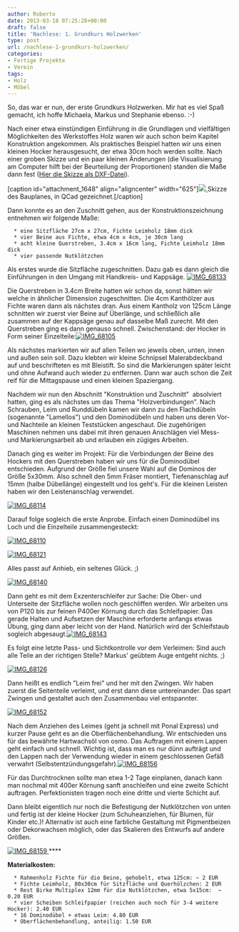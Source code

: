 ```yaml
---
author: Roberto
date: 2013-03-18 07:25:28+00:00
draft: false
title: 'Nachlese: 1. Grundkurs Holzwerken'
type: post
url: /nachlese-1-grundkurs-holzwerken/
categories:
- Fertige Projekte
- Verein
tags:
- Holz
- Möbel
---
```


So, das war er nun, der erste Grundkurs Holzwerken. Mir hat es viel Spaß gemacht, ich hoffe Michaela, Markus und Stephanie ebenso. :-)<!-- more -->

Nach einer etwa einstündigen Einführung in die Grundlagen und vielfältigen Möglichkeiten des Werkstoffes Holz waren wir auch schon beim Kapitel Konstruktion angekommen. Als praktisches Beispiel hatten wir uns einen kleinen Hocker herausgesucht, der etwa 30cm hoch werden sollte. Nach einer groben Skizze und ein paar kleinen Änderungen (die Visualisierung am Computer hilft bei der Beurteilung der Proportionen) standen die Maße dann fest ([Hier die Skizze als DXF-Datei](https://eigenbaukombinat.de/wp-content/uploads/2013/03/kleiner-hocker.dxf)).

[caption id="attachment_1648" align="aligncenter" width="625"][![](https://eigenbaukombinat.de/wp-content/uploads/2013/03/kleinerhocker_cad-1024x433.png)
](https://eigenbaukombinat.de/wp-content/uploads/2013/03/kleinerhocker_cad.png) Skizze des Bauplanes, in QCad gezeichnet.[/caption]

Dann konnte es an den Zuschnitt gehen, aus der Konstruktionszeichnung entnehmen wir folgende Maße:



	  * eine Sitzfläche 27cm x 27cm, Fichte Leimholz 18mm dick
	  * vier Beine aus Fichte, etwa 4cm x 4cm, je 30cm lang
	  * acht kleine Querstreben, 3.4cm x 16cm lang, Fichte Leimholz 18mm dick
	  * vier passende Nutklötzchen



Als erstes wurde die Sitzfläche zugeschnitten. Dazu gab es dann gleich die Einführungen in den Umgang mit Handkreis- und Kappsäge. [![IMG_68133](https://eigenbaukombinat.de/wp-content/uploads/2013/03/IMG_68133-1024x682.jpg)
](https://eigenbaukombinat.de/wp-content/uploads/2013/03/IMG_68133.jpg)




Die Querstreben in 3.4cm Breite hatten wir schon da, sonst hätten wir welche in ähnlicher Dimension zugeschnitten. Die 4cm Kanthölzer aus Fichte waren dann als nächstes dran. Aus einem Kantholz von 125cm Länge schnitten wir zuerst vier Beine auf Überlänge, und schließlich alle zusammen auf der Kappsäge genau auf dasselbe Maß zurecht. Mit den Querstreben ging es dann genauso schnell. Zwischenstand: der Hocker in Form seiner Einzelteile:[![IMG_68105](https://eigenbaukombinat.de/wp-content/uploads/2013/03/IMG_68105.jpg)
](https://eigenbaukombinat.de/wp-content/uploads/2013/03/IMG_68105.jpg)




Als nächstes markierten wir auf allen Teilen wo jeweils oben, unten, innen und außen sein soll. Dazu klebten wir kleine Schnipsel Malerabdeckband auf und beschrifteten es mit Bleistift. So sind die Markierungen später leicht und ohne Aufwand auch wieder zu entfernen. Dann war auch schon die Zeit reif für die Mittagspause und einen kleinen Spaziergang.


Nachdem wir nun den Abschnitt "Konstruktion und Zuschnitt"  absolviert hatten, ging es als nächstes um das Thema "Holzverbindungen". Nach Schrauben, Leim und Runddübeln kamen wir dann zu den Flachdübeln (sogenannte "Lamellos") und den Dominodübeln und haben uns deren Vor- und Nachteile an kleinen Teststücken angeschaut. Die zugehörigen Maschinen nehmen uns dabei mit ihren genauen Anschlägen viel Mess- und Markierungsarbeit ab und erlauben ein zügiges Arbeiten.

Danach ging es weiter im Projekt: Für die Verbindungen der Beine des Hockers mit den Querstreben haben wir uns für die Dominodübel entschieden. Aufgrund der Größe fiel unsere Wahl auf die Dominos der Größe 5x30mm. Also schnell den 5mm Fräser montiert, Tiefenanschlag auf 15mm (halbe Dübellänge) eingestellt und los geht's. Für die kleinen Leisten haben wir den Leistenanschlag verwendet.

[![IMG_68114](https://eigenbaukombinat.de/wp-content/uploads/2013/03/IMG_68114-1024x682.jpg)
](https://eigenbaukombinat.de/wp-content/uploads/2013/03/IMG_68114.jpg)

Darauf folge sogleich die erste Anprobe. Einfach einen Dominodübel ins Loch und die Einzelteile zusammengesteckt:

[![IMG_68110](https://eigenbaukombinat.de/wp-content/uploads/2013/03/IMG_68110-1024x682.jpg)
](https://eigenbaukombinat.de/wp-content/uploads/2013/03/IMG_68110.jpg)

[![IMG_68121](https://eigenbaukombinat.de/wp-content/uploads/2013/03/IMG_68121-1024x682.jpg)
](https://eigenbaukombinat.de/wp-content/uploads/2013/03/IMG_68121.jpg)

Alles passt auf Anhieb, ein seltenes Glück. ;)

[![IMG_68140](https://eigenbaukombinat.de/wp-content/uploads/2013/03/IMG_68140-1024x1024.jpg)
](https://eigenbaukombinat.de/wp-content/uploads/2013/03/IMG_68140.jpg)


Dann geht es mit dem Exzenterschleifer zur Sache: Die Ober- und Unterseite der Sitzfläche wollen noch geschliffen werden. Wir arbeiten uns von P120 bis zur feinen P400er Körnung durch das Schleifpapier. Das gerade Halten und Aufsetzen der Maschine erforderte anfangs etwas Übung, ging dann aber leicht von der Hand. Natürlich wird der Schleifstaub sogleich abgesaugt.[![IMG_68143](https://eigenbaukombinat.de/wp-content/uploads/2013/03/IMG_68143.jpg)
](https://eigenbaukombinat.de/wp-content/uploads/2013/03/IMG_68143.jpg)


Es folgt eine letzte Pass- und Sichtkontrolle vor dem Verleimen: Sind auch alle Teile an der richtigen Stelle? Markus' geübtem Auge entgeht nichts. ;)

[![IMG_68126](https://eigenbaukombinat.de/wp-content/uploads/2013/03/IMG_68126-1024x682.jpg)
](https://eigenbaukombinat.de/wp-content/uploads/2013/03/IMG_68126.jpg)

Dann heißt es endlich "Leim frei" und her mit den Zwingen. Wir haben zuerst die Seitenteile verleimt, und erst dann diese untereinander. Das spart Zwingen und gestaltet auch den Zusammenbau viel entspannter.

[![IMG_68152](https://eigenbaukombinat.de/wp-content/uploads/2013/03/IMG_68152-1024x682.jpg)
](https://eigenbaukombinat.de/wp-content/uploads/2013/03/IMG_68152.jpg)


Nach dem Anziehen des Leimes (geht ja schnell mit Ponal Express) und kurzer Pause geht es an die Oberflächenbehandlung. Wir entschieden uns für das bewährte Hartwachsöl von osmo. Das Auftragen mit einem Lappen geht einfach und schnell. Wichtig ist, dass man es nur dünn aufträgt und den Lappen nach der Verwendung wieder in einem geschlossenen Gefäß verwahrt (Selbstentzündungsgefahr).[![IMG_68156](https://eigenbaukombinat.de/wp-content/uploads/2013/03/IMG_68156-1024x682.jpg)
](https://eigenbaukombinat.de/wp-content/uploads/2013/03/IMG_68156.jpg)


Für das Durchtrocknen sollte man etwa 1-2 Tage einplanen, danach kann man nochmal mit 400er Körnung sanft anschleifen und eine zweite Schicht auftragen. Perfektionisten tragen noch eine dritte und vierte Schicht auf.


Dann bleibt eigentlich nur noch die Befestigung der Nutklötzchen von unten und fertig ist der kleine Hocker (zum Schuheanziehen, für Blumen, für Kinder etc.)! Alternativ ist auch eine farbliche Gestaltung mit Pigmentbeizen oder Dekorwachsen möglich, oder das Skalieren des Entwurfs auf andere Größen.


[![IMG_68159](https://eigenbaukombinat.de/wp-content/uploads/2013/03/IMG_68159-1024x1024.jpg)
](https://eigenbaukombinat.de/wp-content/uploads/2013/03/IMG_68159.jpg)****

**Materialkosten:**



	  * Rahmenholz Fichte für die Beine, gehobelt, etwa 125cm: ~ 2 EUR
	  * Fichte Leimholz, 80x30cm für Sitzfläche und Querhölzchen: 2 EUR
	  * Rest Birke Multiplex 12mm für die Nutklötzchen, etwa 5x15cm:  ~ 0.20 EUR
	  * vier Scheiben Schleifpapier (reichen auch noch für 3-4 weitere Hocker): 2.40 EUR
	  * 16 Dominodübel + etwas Leim: 4.80 EUR
	  * Oberflächenbehandlung, anteilig: 1.50 EUR

